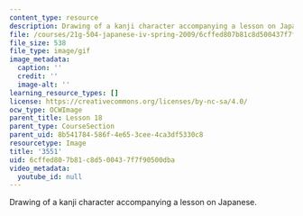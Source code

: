 ```yaml
---
content_type: resource
description: Drawing of a kanji character accompanying a lesson on Japanese.
file: /courses/21g-504-japanese-iv-spring-2009/6cffed807b81c8d500437f7f90500dba_3551.gif
file_size: 538
file_type: image/gif
image_metadata:
  caption: ''
  credit: ''
  image-alt: ''
learning_resource_types: []
license: https://creativecommons.org/licenses/by-nc-sa/4.0/
ocw_type: OCWImage
parent_title: Lesson 18
parent_type: CourseSection
parent_uid: 8b541784-586f-4e65-3cee-4ca3df5330c8
resourcetype: Image
title: '3551'
uid: 6cffed80-7b81-c8d5-0043-7f7f90500dba
video_metadata:
  youtube_id: null
---
```

Drawing of a kanji character accompanying a lesson on Japanese.